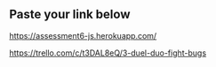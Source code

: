 ## Paste your link below

https://assessment6-js.herokuapp.com/

https://trello.com/c/t3DAL8eQ/3-duel-duo-fight-bugs